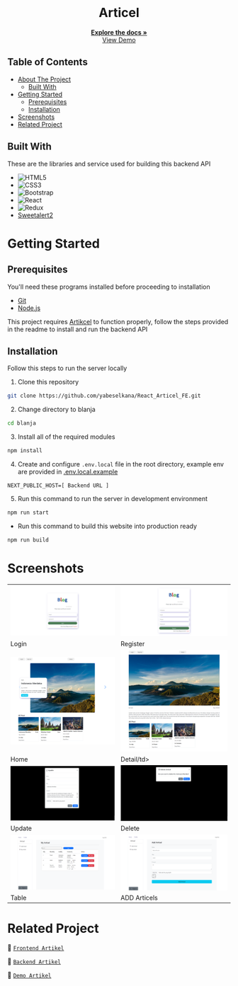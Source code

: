 <br />
<p align="center">
  <div align="center">
    <h1 align="center">Articel</h1>
  </div>

  <p align="center">
    <a href="https://github.com/yabeselkana/React_Articel_FE.git"><strong>Explore the docs »</strong></a>
    <br />
    <a href="https://react-articel-fe.vercel.app/">View Demo</a>
  </p>
</p>

## Table of Contents

- [About The Project](#about-the-project)
  - [Built With](#built-with)
- [Getting Started](#getting-started)
  - [Prerequisites](#prerequisites)
  - [Installation](#installation)
- [Screenshots](#screenshots)
- [Related Project](#related-project)

## Built With

These are the libraries and service used for building this backend API

- ![HTML5](https://img.shields.io/badge/html5-%23E34F26.svg?style=for-the-badge&logo=html5&logoColor=white)
- ![CSS3](https://img.shields.io/badge/css3-%231572B6.svg?style=for-the-badge&logo=css3&logoColor=white)
- ![Bootstrap](https://img.shields.io/badge/bootstrap-%238511FA.svg?style=for-the-badge&logo=bootstrap&logoColor=white)
- ![React](https://img.shields.io/badge/react-%2320232a.svg?style=for-the-badge&logo=react&logoColor=%2361DAFB)
- ![Redux](https://img.shields.io/badge/redux-%23593d88.svg?style=for-the-badge&logo=redux&logoColor=white)
- [Sweetalert2](https://sweetalert2.github.io)

# Getting Started

## Prerequisites

You'll need these programs installed before proceeding to installation

- [Git](https://git-scm.com/downloads)
- [Node.js](https://nodejs.org/en/download)

This project requires [Artikcel](https://github.com/yabeselkana/backend_express.js.git) to function properly, follow the steps provided in the readme to install and run the backend API

## Installation

Follow this steps to run the server locally

1. Clone this repository

```sh
git clone https://github.com/yabeselkana/React_Articel_FE.git
```

2. Change directory to blanja

```sh
cd blanja
```

3. Install all of the required modules

```sh
npm install
```

4. Create and configure `.env.local` file in the root directory, example env are provided in [.env.local.example](./.env.local.example)

```env
NEXT_PUBLIC_HOST=[ Backend URL ]
```

5. Run this command to run the server in development environment

```sh
npm run start
```

- Run this command to build this website into production ready

```sh
npm run build
```

# Screenshots

<table>
  <tr>
    <td><img width="350px" src="./doc/login.png" border="0" alt="Login" /></td>
    <td> <img width="350px" src="./doc/register.png" border="0"  alt="Register" /></td>
  </tr>
  <tr>
    <td>Login</td>
    <td>Register</td>
  </tr>
  <tr>
    <td><img width="350px" src="./doc/Home.png" border="0" alt="Profile" /> </td>
    <td><img width="350px" src="./doc/detail.png" border="0" alt="Profile" /> </td>
  </tr>
  <tr>
    <td>Home</td>
    <td>Detail/td>
  </tr>
  <tr>
    <td><img width="350px" src="./doc/update.png" border="0" alt="Hire" /> </td>
    <td><img width="350px" src="./doc/delete.png" border="0" alt="Hire" /> </td>
  </tr>
  <tr>
    <td>Update </td>
    <td>Delete</td>
  </tr>
  <tr>
    <td><img width="350px" src="./doc/artices.png" border="0" alt="Search" /></td>
    <td><img width="350px" src="./doc/addArticel.png" border="0" alt="Detail Talent" /> </td>
  </tr>
  <tr>
    <td>Table</td>
    <td>ADD Articels</td>
  </tr>

</table>

# Related Project

:rocket: [`Frontend Artikel`](https://github.com/yabeselkana/React_Articel_FE.git)

:rocket: [`Backend Artikel`](https://github.com/yabeselkana/backend_express.js.git)

:rocket: [`Demo Artikel`](https://react-articel-fe.vercel.app/)
